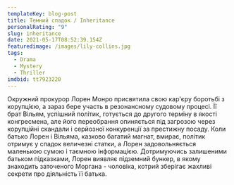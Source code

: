 ```yaml
---
templateKey: blog-post
title: Темний спадок / Inheritance
personalRating: "9"
slug: inheritance
date: 2021-05-17T08:52:39.154Z
featuredimage: /images/lily-collins.jpg
tags:
  - Drama
  - Mystery
  - Thriller
imdbid: tt7923220
---
```

Окружний прокурор Лорен Монро присвятила свою кар'єру боротьбі з корупцією, а зараз бере участь в резонансному судовому процесі. Її брат Вільям, успішний політик, готується до другого терміну в якості конгресмена, але його переобрання опиняється під загрозою через корупційні скандали і серйозної конкуренції за престижну посаду. Коли батько Лорен і Вільяма, казково багатий магнат, вмирає, політик отримує у спадок величезні статки, а Лорен задовольняється маленькою сумою і таємною інформацією. Дотримуючись залишеними батьком підказками, Лорен виявляє підземний бункер, в якому знаходить заточеного Моргана - чоловіка, котрий зберігає жахливі секрети про діяльність її батька.